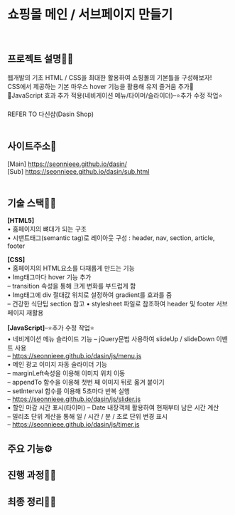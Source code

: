 <h1 fontSize="50px">쇼핑몰 메인 / 서브페이지 만들기</h1><br>

## 프로젝트 설명🐱‍🏍
웹개발의 기초 HTML / CSS을 최대한 활용하여 쇼핑몰의 기본틀을 구성해보자! <br>
CSS에서 제공하는 기본 마우스 hover 기능을 활용해 유저 즐거움 추가🤩 <br>
🚩JavaScript 효과 추가 적용(네비게이션 메뉴/타이머/슬라이더)–⭐추가 수정 작업⭐ <br><br>
REFER TO 다신샵(Dasin Shop) <br><br>

## 사이트주소🚀
[Main] https://seonnieee.github.io/dasin/ <br>
[Sub] https://seonnieee.github.io/dasin/sub.html <br><br>

## 기술 스택👩‍🔧
<strong>[HTML5]</strong> <br>
• 홈페이지의 뼈대가 되는 구조 <br>
• 시맨트태그(semantic tag)로 레이아웃 구성 : header, nav, section, article, footer <br>

<strong>[CSS]</strong><br>
• 홈페이지의 HTML요소를 다채롭게 만드는 기능 <br>
• Img태그마다 hover 기능 추가 <br>
– transition 속성을 통해 크게 변화를 부드럽게 함 <br>
• Img태그에 div 절대값 위치로 설정하여 gradient를 효과를 줌 <br>
– 건강한 식단팁 section 참고
• stylesheet 파일로 참조하여 header 및 footer 서브페이지 재활용 <br>

<strong>[JavaScript]</strong>–⭐추가 수정 작업⭐<br>
• 네비게이션 메뉴 슬라이드 기능
– jQuery문법 사용하여 slideUp / slideDown 이벤트 사용<br>
– https://seonnieee.github.io/dasin/js/menu.js <br>
• 메인 광고 이미지 자동 슬라이더 기능 <br>
– marginLeft속성을 이용해 이미지 위치 이동 <br>
– appendTo 함수을 이용해 첫번 째 이미지 뒤로 옮겨 붙이기 <br>
– setInterval 함수를 이용해 5초마다 반복 실행 <br>
– https://seonnieee.github.io/dasin/js/slider.js <br>
• 할인 마감 시간 표시(타이머)
– Date 내장객체 활용하여 현재부터 남은 시간 계산 <br>
– 밀리초 단위 계산을 통해 일 / 시간 / 분 / 초로 단위 변경 표시 <br>
– https://seonnieee.github.io/dasin/js/timer.js <br>

## 주요 기능⚙

## 진행 과정🏃‍♀️

## 최종 정리🤸‍♀️
